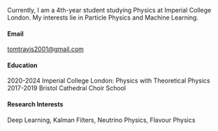 Currently, I am a 4th-year student studying Physics at Imperial College London. My interests lie in Particle Physics and Machine Learning.

#### Email
tomtravis2001@gmail.com

#### Education
2020-2024 Imperial College London: Physics with Theoretical Physics
2017-2019 Bristol Cathedral Choir School

#### Research Interests
Deep Learning, Kalman Filters, Neutrino Physics, Flavour Physics

